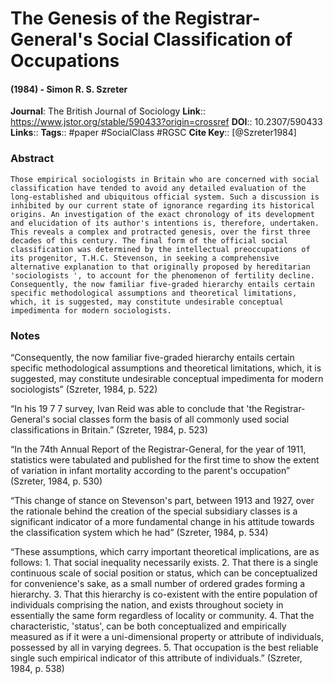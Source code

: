 # The Genesis of the Registrar-General's Social Classification of Occupations
#### (1984) - Simon R. S. Szreter
**Journal**: The British Journal of Sociology
**Link**:: https://www.jstor.org/stable/590433?origin=crossref
**DOI**:: 10.2307/590433
**Links**:: 
**Tags**:: #paper #SocialClass #RGSC 
**Cite Key**:: [@Szreter1984]

### Abstract

```
Those empirical sociologists in Britain who are concerned with social classification have tended to avoid any detailed evaluation of the long-established and ubiquitous official system. Such a discussion is inhibited by our current state of ignorance regarding its historical origins. An investigation of the exact chronology of its development and elucidation of its author's intentions is, therefore, undertaken. This reveals a complex and protracted genesis, over the first three decades of this century. The final form of the official social classification was determined by the intellectual preoccupations of its progenitor, T.H.C. Stevenson, in seeking a comprehensive alternative explanation to that originally proposed by hereditarian 'sociologists ', to account for the phenomenon of fertility decline. Consequently, the now familiar five-graded hierarchy entails certain specific methodological assumptions and theoretical limitations, which, it is suggested, may constitute undesirable conceptual impedimenta for modern sociologists.
```

### Notes

“Consequently, the now familiar five-graded hierarchy entails certain specific methodological assumptions and theoretical limitations, which, it is suggested, may constitute undesirable conceptual impedimenta for modern sociologists” (Szreter, 1984, p. 522)

“In his 19 7 7 survey, Ivan Reid was able to conclude that 'the Registrar-General's social classes form the basis of all commonly used social classifications in Britain.” (Szreter, 1984, p. 523)

“In the 74th Annual Report of the Registrar-General, for the year of 1911, statistics were tabulated and published for the first time to show the extent of variation in infant mortality according to the parent's occupation” (Szreter, 1984, p. 530)

“This change of stance on Stevenson's part, between 1913 and 1927, over the rationale behind the creation of the special subsidiary classes is a significant indicator of a more fundamental change in his attitude towards the classification system which he had” (Szreter, 1984, p. 534)

“These assumptions, which carry important theoretical implications, are as follows: 1. That social inequality necessarily exists. 2. That there is a single continuous scale of social position or status, which can be conceptualized for convenience's sake, as a small number of ordered grades forming a hierarchy. 3. That this hierarchy is co-existent with the entire population of individuals comprising the nation, and exists throughout society in essentially the same form regardless of locality or community. 4. That the characteristic, 'status', can be both conceptualized and empirically measured as if it were a uni-dimensional property or attribute of individuals, possessed by all in varying degrees. 5. That occupation is the best reliable single such empirical indicator of this attribute of individuals.” (Szreter, 1984, p. 538)